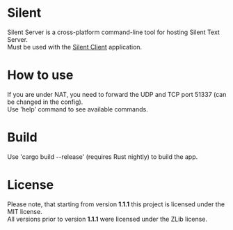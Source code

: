 # Silent
Silent Server is a cross-platform command-line tool for hosting Silent Text Server.<br>
Must be used with the [Silent Client](https://github.com/Flone-dnb/silent-rs) application.
# How to use
If you are under NAT, you need to forward the UDP and TCP port 51337 (can be changed in the config).<br>
Use 'help' command to see available commands.
# Build
Use 'cargo build --release' (requires Rust nightly) to build the app.
# License
Please note, that starting from version **1.1.1** this project is licensed under the MIT license.<br>
All versions prior to version **1.1.1** were licensed under the ZLib license.
